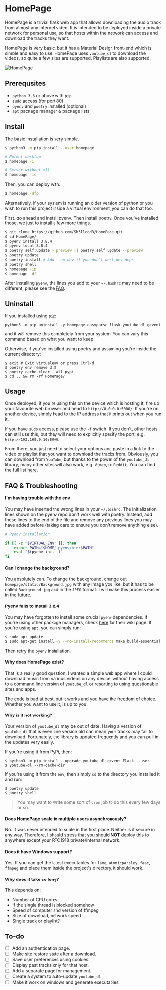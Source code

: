 # HomePage

HomePage is a trivial flask web app that allows downloading the audio track from almost any internet video.
It is intended to be deployed inside a private network for personal use, so that hosts within the network can access
and download the tracks they want.

HomePage is very basic, but it has a Material Design front-end which is simple and easy to use.
HomePage uses `youtube_dl` to download the videos, so quite a few sites are supported. Playlists are also supported.

![HomePage](homepage/static/HomePage.png)

## Prerequsites

- `python 3.6` or above with `pip`
- `sudo` access (for port 80)
- `pyenv` and `poetry` installed (optional)
- `apt` package manager & package lists

## Install

The basic installation is very simple.

```bash
$ python3 -m pip install --user homepage

# Normal desktop
$ homepage -i

# Server without x11
$ homepage -ic
```

Then, you can deploy with:

```bash
$ homepage -dfp
```

Alternatively, if your system is running an older version of python or you wish to run this project inside
a virtual environment, you can do that too.

First, go ahead and install [pyenv](https://github.com/pyenv/pyenv#basic-github-checkout). Then install [poetry](https://github.com/sdispater/poetry).
Once you've installed those, we just to install a few more things.

```bash
$ git clone https://github.com/Sh3llcod3/HomePage.git
$ cd HomePage/
$ pyenv install 3.8.4
$ pyenv local 3.8.4
$ poetry self:update --preview || poetry self update --preview
$ poetry update
$ poetry install # Add --no-dev if you don't want dev deps
$ poetry shell
$ homepage -ip
$ homepage -df
```

After installing `pyenv`, the lines you add to your `~/.bashrc` may need to be different, please see the [FAQ](#faq--troubleshooting).

## Uninstall

If you installed using `pip`:

```shell
python3 -m pip uninstall -y homepage easyparse Flask youtube_dl gevent
```

and it will remove this completely from your system. You can vary this command based on what you want to keep.

Otherwise, if you've installed using poetry and assuming you're inside the current directory:

```shell
$ exit # Exit virtualenv or press Ctrl-d
$ poetry env remove 3.8
$ poetry cache clear --all pypi
$ cd .. && rm -rf HomePage/
```

## Usage

Once deployed, if you're using this on the device which is hosting it, fire up your
favourite web browser and head to `http://0.0.0.0:5000/`. If you're on another device,
simply head to the IP address that it prints out when you run it.

If you have `sudo` access, please use the `-f` switch. If you don't, other hosts can
still use this, but they will need to explicitly specify the port, e.g. `http://192.168.0.10:5000`.

From there, you just need to select your options and paste in a link to the video or playlist
that you want to download the tracks from. Obviously, you can download from `YouTube`, but thanks
to the power of the `youtube_dl` library, many other sites will also work, e.g. `Vimeo`, or `Reddit`.
You can find the full list [here](https://bit.ly/2XKgkuV).

## FAQ & Troubleshooting

#### I'm having trouble with the env

You may have inserted the wrong lines in your `~/.bashrc`.
The initialization lines shown on the pyenv repo don't work
well with poetry. Instead, add these lines to the end of the file
and remove any previous lines you may have added before
(taking care to ensure you don't remove anything else).

```bash
# Pyenv installation

if [[ -z "$VIRTUAL_ENV" ]]; then
    export PATH="$HOME/.pyenv/bin:$PATH"
    eval "$(pyenv init -)"
fi
```

#### Can I change the background?

You absolutely can. To change the background, change out `homepage/static/Background.jpg` with any image you like,
but it has to be called `Background.jpg` and in the `JPEG` format. I will make this process easier in the future.

#### Pyenv fails to install 3.8.4

You may have forgotten to install some crucial `pyenv` dependencies.
If you're using other package managers, check [here](https://github.com/pyenv/pyenv/wiki#suggested-build-environment)
for their wiki page. If you're using `apt`, you can simply run:

```bash
$ sudo apt update
$ sudo apt-get install -y --no-install-recommends make build-essential libssl-dev zlib1g-dev libbz2-dev libreadline-dev libsqlite3-dev wget curl llvm libncurses5-dev xz-utils tk-dev libxml2-dev libxmlsec1-dev libffi-dev liblzma-dev
```

Then retry the `pyenv` installation.

#### Why does HomePage exist?

That is a really good question.
I wanted a simple web app where I could download music from various videos on any
device, without having access to a command line version of `youtube_dl` or resorting
to using questionable sites and apps.

The code is bad at best, but it works and you have the freedom of choice.
Whether you want to use it, is up to you.

#### Why is it not working?

Your version of `youtube_dl` may be out of date. Having a version of `youtube_dl`
that is even one version old can mean your tracks may fail to download. Fortunately,
the library is updated frequently and you can pull in the updates very easily.

If you're using it from PyPi, then:
```shell
$ python3 -m pip install --upgrade youtube_dl gevent Flask --user
$ youtube-dl --rm-cache-dir
```

If you're using it from the `env`, then simply `cd` to the directory you installed it
and run:
```shell
$ poetry update
$ poetry shell
```

> You may want to write some sort of `cron` job to do this every few days or so.

#### Does HomePage scale to multiple users asynchronously?

No. It was never intended to scale in the first place. Neither is it secure in any way.
Therefore, I should stress that you should __NOT__ deploy this to anywhere except your
RFC1918 private/internal network.

#### Does it have Windows support?

Yes. If you can get the latest executables for `lame`, `atomicparsley`, `faac`, `ffmpeg` and
place them inside the project's directory, it should work.

#### Why does it take so long?

This depends on:

- Number of CPU cores
- If the single thread is blocked somehow
- Speed of computer and version of ffmpeg
- Size of download, network speed
- Single track or playlist?

## To-do

- [ ] Add an authentication page.
- [ ] Make site restore state after a download.
- [ ] Save user preferences using cookies.
- [ ] Display past tracks only for that host.
- [ ] Add a separate page for management.
- [ ] Create a system to auto-update `youtube_dl`
- [ ] Make it work on windows and generate executables
